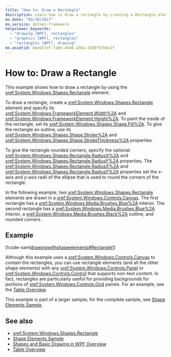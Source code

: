 ```yaml
---
title: "How to: Draw a Rectangle"
description: Learn how to draw a rectangle by creating a Rectangle element and specifying its Height and Width properties. 
ms.date: "03/30/2017"
ms.service: dotnet-framework
helpviewer_keywords: 
  - "drawing [WPF], rectangles"
  - "graphics [WPF], rectangles"
  - "rectangles [WPF], drawing"
ms.assetid: beeb57ef-fab5-4446-a38a-1588f97b4c2f
---
```

# How to: Draw a Rectangle

This example shows how to draw a rectangle by using the <xref:System.Windows.Shapes.Rectangle> element.  
  
 To draw a rectangle, create a <xref:System.Windows.Shapes.Rectangle> element and specify its <xref:System.Windows.FrameworkElement.Width%2A> and <xref:System.Windows.FrameworkElement.Height%2A>. To paint the inside of the rectangle, set its <xref:System.Windows.Shapes.Shape.Fill%2A>. To give the rectangle an outline, use its <xref:System.Windows.Shapes.Shape.Stroke%2A> and <xref:System.Windows.Shapes.Shape.StrokeThickness%2A> properties.  
  
 To give the rectangle rounded corners, specify the optional <xref:System.Windows.Shapes.Rectangle.RadiusX%2A> and <xref:System.Windows.Shapes.Rectangle.RadiusY%2A> properties. The <xref:System.Windows.Shapes.Rectangle.RadiusX%2A> and <xref:System.Windows.Shapes.Rectangle.RadiusY%2A> properties set the x-axis and y-axis radii of the ellipse that is used to round the corners of the rectangle.  
  
 In the following example, two <xref:System.Windows.Shapes.Rectangle> elements are drawn in a <xref:System.Windows.Controls.Canvas>. The first rectangle has a <xref:System.Windows.Media.Brushes.Blue%2A> interior. The second rectangle has a <xref:System.Windows.Media.Brushes.Blue%2A> interior, a <xref:System.Windows.Media.Brushes.Black%2A> outline, and rounded corners.  
  
## Example  

 [!code-xaml[drawingwithshapeelements#Rectangle1](~/samples/snippets/csharp/VS_Snippets_Wpf/DrawingWithShapeElements/CS/rectangleexample.xaml#rectangle1)]  
  
 Although this example uses a <xref:System.Windows.Controls.Canvas> to contain the rectangles, you can use rectangle elements (and all the other shape elements) with any <xref:System.Windows.Controls.Panel> or <xref:System.Windows.Controls.Control> that supports non-text content. In fact, rectangles are particularly useful for providing backgrounds for portions of <xref:System.Windows.Controls.Grid> panels. For an example, see the [Table Overview](../advanced/table-overview.md).  
  
 This example is part of a larger sample; for the complete sample, see [Shape Elements Sample](https://github.com/Microsoft/WPF-Samples/tree/master/Graphics/ShapeElements).  
  
## See also

- <xref:System.Windows.Shapes.Rectangle>
- [Shape Elements Sample](https://github.com/Microsoft/WPF-Samples/tree/master/Graphics/ShapeElements)
- [Shapes and Basic Drawing in WPF Overview](shapes-and-basic-drawing-in-wpf-overview.md)
- [Table Overview](../advanced/table-overview.md)
